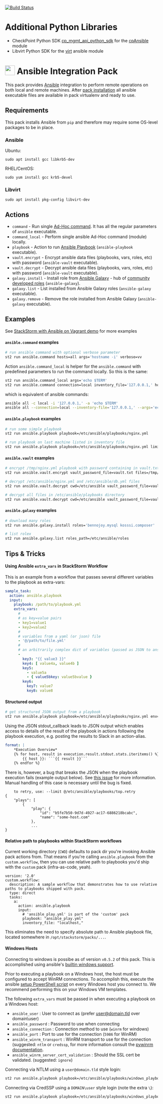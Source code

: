 [![Build Status](https://circleci.com/gh/StackStorm-Exchange/stackstorm-ansible.svg?style=shield)](https://circleci.com/gh/StackStorm-Exchange/stackstorm-ansible)

# Additional Python Libraries
- CheckPoint Python SDK [cp_mgmt_api_python_sdk](https://github.com/CheckPointSW/cp_mgmt_api_python_sdk) for the [cpAnsible](https://github.com/CheckPointSW/cpAnsible) module
- Libvirt Python SDK for the [virt](https://docs.ansible.com/ansible/latest/modules/virt_module.html#virt-module) ansible module

# <img src="http://www.ansible.com/favicon.ico" width="32px" valign="-3px"/> Ansible Integration Pack
This pack provides [Ansible](http://www.ansible.com/) integration to perform remote operations on both local and remote machines.
After [pack installation](http://docs.stackstorm.com/packs.html#getting-a-pack) all ansible executable files are available in pack virtualenv and ready to use.

## Requirements
This pack installs Ansible from `pip` and therefore may require some OS-level packages to be in place.

### Ansible
Ubuntu:
```
sudo apt install gcc libkrb5-dev
```
RHEL/CentOS:
```
sudo yum install gcc krb5-devel
```

### Libvirt
```
sudo apt install pkg-config libvirt-dev
```

## Actions
* `command` - Run single [Ad-Hoc command](http://docs.ansible.com/intro_adhoc.html). It has all the regular parameters of `ansible` executable.
* `command_local` - Perform single ansible Ad-Hoc command (module) locally.
* `playbook` - Action to run [Ansible Playbook](http://docs.ansible.com/playbooks.html) (`ansible-playbook` executable).
* `vault.encrypt` - Encrypt ansible data files (playbooks, vars, roles, etc) with password (`ansible-vault` executable).
* `vault.decrypt` - Decrypt ansible data files (playbooks, vars, roles, etc) with password (`ansible-vault` executable).
* `galaxy.install` - Install role from [Ansible Galaxy](http://docs.ansible.com/galaxy.html) - hub of [community developed roles](https://galaxy.ansible.com/) (`ansible-galaxy`).
* `galaxy.list` - List installed from Ansible Galaxy roles (`ansible-galaxy` executable).
* `galaxy.remove` - Remove the role installed from Ansible Galaxy (`ansible-galaxy` executable).

## Examples
See [StackStorm with Ansible on Vagrant demo](https://github.com/StackStorm/st2-ansible-vagrant) for more examples

#### `ansible.command` examples
```sh
# run ansible command with optional verbose parameter
st2 run ansible.command hosts=all args='hostname -i' verbose=vv
```

Action `ansible.command_local` is helper for the `ansible.command` with predefined parameters to run the command locally. So this is the same:
```sh
st2 run ansible.command_local args='echo $TERM'
st2 run ansible.command connection=local inventory_file='127.0.0.1,' hosts=all args='echo $TERM'
```
which is equivalent of ansible commands:
```sh
ansible all -c local -i '127.0.0.1,' -a 'echo $TERM'
ansible all --connection=local --inventory-file='127.0.0.1,' --args='echo $TERM'
```

#### `ansible.playbook` examples
```sh
# run some simple playbook
st2 run ansible.playbook playbook=/etc/ansible/playbooks/nginx.yml

# run playbook on last machine listed in inventory file
st2 run ansible.playbook playbook=/etc/ansible/playbooks/nginx.yml limit='all[-1]'
```

#### `ansible.vault` examples
```sh
# encrypt /tmp/nginx.yml playbook with password containing in vault.txt
st2 run ansible.vault.encrypt vault_password_file=vault.txt files=/tmp/nginx.yml

# decrypt /etc/ansible/nginx.yml and /etc/ansible/db.yml files
st2 run ansible.vault.decrypt cwd=/etc/ansible vault_password_file=vault.txt files='nginx.yml db.yml'

# decrypt all files in /etc/ansible/playbooks directory
st2 run ansible.vault.decrypt cwd=/etc/ansible vault_password_file=vault.txt files='playbooks/*'
```

#### `ansible.galaxy` examples
```sh
# download many roles
st2 run ansible.galaxy.install roles='bennojoy.mysql kosssi.composer'

# list rolex
st2 run ansible.galaxy.list roles_path=/etc/ansible/roles
```

## Tips & Tricks
#### Using Ansible `extra_vars` in StackStorm Workflow
This is an example from a workflow that passes several different
variables to the playbook as extra-vars:

```yaml
sample_task:
  action: ansible.playbook
  input:
    playbook: /path/to/playbook.yml
    extra_vars:
      #
      # as key=value pairs
      - key1=value1
      - key2=value2
      #
      # variables from a yaml (or json) file
      - '@/path/to/file.yml'
      #
      # an arbitrarily complex dict of variables (passed as JSON to ansible)
      -
        key3: "{{ value3 }}"
        key4: [ value4a, value4b ]
        key5:
          - value5a
          - { value5bkey: value5bvalue }
        key6:
          key7: value7
          key8: value8
```

#### Structured output
```sh
# get structured JSON output from a playbook
st2 run ansible.playbook playbook=/etc/ansible/playbooks/nginx.yml env='{"ANSIBLE_STDOUT_CALLBACK":"json"}'
```
Using the JSON stdout_callback leads to JSON output which enables access to details of the result of the playbook in actions following the playbook execution, e.g. posting the results to Slack in an action-alias.
```yaml
format: | 
    *Execution Overview*
    {% for host, result in execution.result.stdout.stats.iteritems() %}
        {{ host }}: ```{{ result }}```
    {% endfor %}
```
There is, however, a bug that breaks the JSON when the playbook execution fails (example output below). See [this issue](https://github.com/ansible/ansible/issues/17122) for more information. Manual handling of this case is necessary until the bug is fixed.
```
	to retry, use: --limit @/etc/ansible/playbooks/top.retry
{
    "plays": [
        {
            "play": {
                "id": "b5fe7b50-9d7d-4927-ac17-6886218bcabc", 
                "name": "some-host.com"
            }, 
            ...
}
```

#### Relative path to playbooks within StackStorm workflows
Current working directory (`CWD`) defaults to pack dir you're invoking Ansible pack actions from.
That means if you're calling `ansible.playbook` from the `custom.workflow`, then you can use relative path to playbooks you'd ship with the `custom` pack (infra-as-code, yeah).
```
version: '2.0'
custom.workflow:
  description: A sample workflow that demonstrates how to use relative paths to playbooks shipped with pack.
  type: direct
  tasks:
    a:
      action: ansible.playbook
      input:
        # 'ansible_play.yml' is part of the 'custom' pack
        playbook: "ansible_play.yml"
        inventory_file: "localhost,"
```
This eliminates the need to specify absolute path to Ansible playbook file, located somewhere in `/opt/stackstorm/packs/...`.

#### Windows Hosts
Connecting to windows is possibe as of version `v0.5.2` of this pack.
This is accomplished using ansible's [builtin windows support](http://docs.ansible.com/ansible/latest/intro_windows.html).

Prior to executing a playbook on a Windows host, the host must be configured to
accept WinRM connections. To accomplish this, execute the ansible [setup PowerShell script](https://github.com/ansible/ansible/blob/devel/examples/scripts/ConfigureRemotingForAnsible.ps1)
on every Windows host you connect to. We recommend performing this on your
Windows VM templates.

The following `extra_vars` must be passed in when executing a playbook on a Windows host:

* `ansible_user` : User to connect as (prefer user@domain.tld over domain\user)
* `ansible_password` : Password to use when connecting
* `ansible_connection` : Connection method to use (`winrm` for windows)
* `ansible_port` : Port to use for the connection (`5986` for WinRM)
* `ansible_winrm_transport` : WinRM transport to use for the connection (suggested: `ntlm` or `credssp`, for more information consult the [pywinrm documentation](https://github.com/diyan/pywinrm/).
* `ansible_winrm_server_cert_validation` : Should the SSL cert be validated. (suggested: `ignore`)


Connecting via NTLM using a `user@domain.tld` style login:

``` sh
st2 run ansible.playbook playbook=/etc/ansible/playbooks/windows_playbook.yaml inventory_file="winvm01.domain.tld," extra_vars='["ansible_user=user@domain.tld","ansible_password=xxx","ansible_port=5986","ansible_connection=winrm","ansible_winrm_server_cert_validation=ignore","ansible_winrm_transport=ntlm"]'
```

Connecting via CredSSP using a `DOMAIN\user` style login (note the extra `\`):

``` sh
st2 run ansible.playbook playbook=/etc/ansible/playbooks/windows_playbook.yaml inventory_file="winvm01.domain.tld," extra_vars='["ansible_user=DOMAIN\\\\user","ansible_password=xxx","ansible_port=5986","ansible_connection=winrm","ansible_winrm_server_cert_validation=ignore","ansible_winrm_transport=credssp"]'
```
